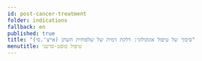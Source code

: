 ```yaml
---
id: post-cancer-treatment
folder: indications
fallback: en
published: true
title: "סיבוך של טיפול אונקולוגי: דלקת דמית של שלפוחית השתן (אייצ'.סי)"
menutitle: טיפול פוסט-סרטני
---
```

